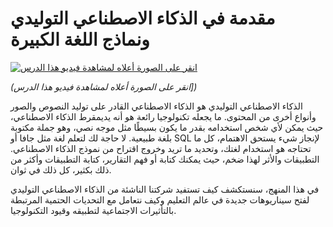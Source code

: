 # مقدمة في الذكاء الاصطناعي التوليدي ونماذج اللغة الكبيرة
[![انقر على الصورة أعلاه لمشاهدة فيديو هذا الدرس](./images/01-lesson-banner.png?WT.mc_id=academic-105485-koreyst)](https://youtu.be/vf_mZrn8ibc?WT.mc_id=academic-105485-koreyst)

*(انقر على الصورة أعلاه لمشاهدة فيديو هذا الدرس])*


الذكاء الاصطناعي التوليدي هو الذكاء الاصطناعي القادر على توليد النصوص والصور وأنواع أخرى من المحتوى. ما يجعله تكنولوجيا رائعة هو أنه يديمقرط الذكاء الاصطناعي، حيث يمكن لأي شخص استخدامه بقدر ما يكون بسيطًا مثل موجه نصي، وهو جملة مكتوبة بلغة طبيعية. لا حاجة لك لتعلم لغة مثل جافا أو SQL لإنجاز شيء يستحق الاهتمام، كل ما تحتاجه هو استخدام لغتك، وتحديد ما تريد وخروج اقتراح من نموذج الذكاء الاصطناعي. التطبيقات والأثر لهذا ضخم، حيث يمكنك كتابة أو فهم التقارير، كتابة التطبيقات وأكثر من ذلك بكثير، كل ذلك في ثوان.

في هذا المنهج، سنستكشف كيف تستفيد شركتنا الناشئة من الذكاء الاصطناعي التوليدي لفتح سيناريوهات جديدة في عالم التعليم وكيف نتعامل مع التحديات الحتمية المرتبطة بالتأثيرات الاجتماعية لتطبيقه وقيود التكنولوجيا.